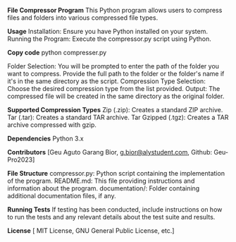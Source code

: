 **File Compressor Program**
This Python program allows users to compress files and folders into various compressed file types.

**Usage**
Installation: Ensure you have Python installed on your system.
Running the Program: Execute the compressor.py script using Python.

**Copy code**
python compresser.py

Folder Selection: You will be prompted to enter the path of the folder you want to compress. Provide the full path to the folder or the folder's name if it's in the same directory as the script.
Compression Type Selection: Choose the desired compression type from the list provided.
Output: The compressed file will be created in the same directory as the original folder.

**Supported Compression Types**
Zip (.zip): Creates a standard ZIP archive.
Tar (.tar): Creates a standard TAR archive.
Tar Gzipped (.tgz): Creates a TAR archive compressed with gzip.

**Dependencies**
Python 3.x

**Contributors**
[Geu Aguto Garang Bior, g.bior@alystudent.com, Github: Geu-Pro2023]

**File Structure**
compressor.py: Python script containing the implementation of the program.
README.md: This file providing instructions and information about the program.
documentation/: Folder containing additional documentation files, if any.

**Running Tests**
If testing has been conducted, include instructions on how to run the tests and any relevant details about the test suite and results.

**License**
[ MIT License, GNU General Public License, etc.]
